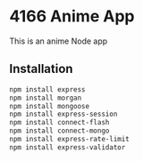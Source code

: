 # 4166 Anime App
This is an anime Node app

## Installation
```bash
npm install express
npm install morgan
npm install mongoose
npm install express-session
npm install connect-flash
npm install connect-mongo
npm install express-rate-limit
npm install express-validator
```
